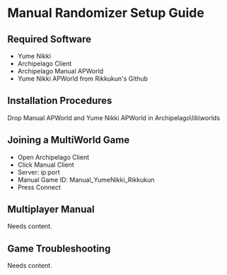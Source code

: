 # Manual Randomizer Setup Guide

## Required Software

- Yume Nikki
- Archipelago Client
- Archipelago Manual APWorld
- Yume Nikki APWorld from Rikkukun's Github

## Installation Procedures

Drop Manual APWorld and Yume Nikki APWorld in Archipelago\lib\worlds

## Joining a MultiWorld Game

- Open Archipelago Client
- Click Manual Client
- Server: ip:port
- Manual Game ID: Manual_YumeNikki_Rikkukun
- Press Connect

## Multiplayer Manual

Needs content.

## Game Troubleshooting

Needs content.